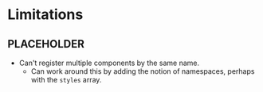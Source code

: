 # Limitations

## PLACEHOLDER

- Can't register multiple components by the same name.
  - Can work around this by adding the notion of namespaces, perhaps with the `styles` array.
